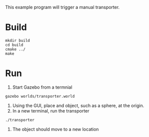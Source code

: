 This example program will trigger a manual transporter.

# Build

~~~
mkdir build
cd build
cmake ../
make
~~~

# Run

1. Start Gazebo from a termnial
~~~
gazebo worlds/transporter.world
~~~
1. Using the GUI, place and object, such as a sphere, at the origin.
1. In a new terminal, run the transporter

~~~
./transporter
~~~

1. The object should move to a new location
